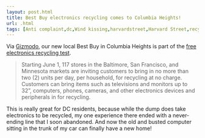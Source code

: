 ```yaml
---
layout: post.html
title: Best Buy electronics recycling comes to Columbia Heights!
url: .html
tags: [Anti complaint,dc,Wind kissing,harvardstreet,Harvard Street,recycling]
---
```

Via [Gizmodo](http://www.gizmodo.com), our new local Best Buy in Columbia Heights is part of the [free electronics recycling test](http://bestbuy.tekgroup.com/article_display.cfm?article_id=4567). 

> Starting June 1, 117 stores in the Baltimore, San Francisco, and Minnesota markets are inviting customers to bring in no more than two (2) units per day, per household, for recycling at no charge. Customers can bring items such as televisions and monitors up to 32”, computers, phones, cameras, and other electronics devices and peripherals in for recycling.

This is really great for DC residents, because while the dump does take electronics to be recycled, my one experience there ended with a never-ending line that I soon abandoned. And now the old and busted computer sitting in the trunk of my car can finally have a new home!
